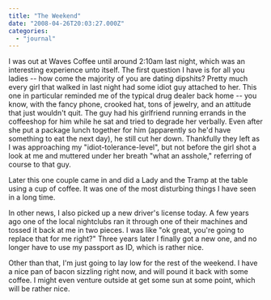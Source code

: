 ```yaml
---
title: "The Weekend"
date: "2008-04-26T20:03:27.000Z"
categories: 
  - "journal"
---
```


I was out at Waves Coffee until around 2:10am last night, which was an interesting experience unto itself. The first question I have is for all you ladies -- how come the majority of you are dating dipshits? Pretty much every girl that walked in last night had some idiot guy attached to her. This one in particular reminded me of the typical drug dealer back home -- you know, with the fancy phone, crooked hat, tons of jewelry, and an attitude that just wouldn't quit. The guy had his girlfriend running errands in the coffeeshop for him while he sat and tried to degrade her verbally. Even after she put a package lunch together for him (apparently so he'd have something to eat the next day), he still cut her down. Thankfully they left as I was approaching my "idiot-tolerance-level", but not before the girl shot a look at me and muttered under her breath "what an asshole," referring of course to that guy.

Later this one couple came in and did a Lady and the Tramp at the table using a cup of coffee. It was one of the most disturbing things I have seen in a long time.

In other news, I also picked up a new driver's license today. A few years ago one of the local nightclubs ran it through one of their machines and tossed it back at me in two pieces. I was like "ok great, you're going to replace that for me right?" Three years later I finally got a new one, and no longer have to use my passport as ID, which is rather nice.

Other than that, I'm just going to lay low for the rest of the weekend. I have a nice pan of bacon sizzling right now, and will pound it back with some coffee. I might even venture outside at get some sun at some point, which will be rather nice.
